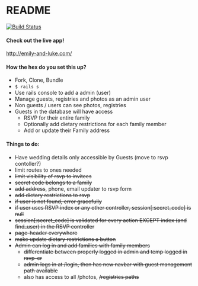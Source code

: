 # README

[![Build Status](https://travis-ci.org/craftninja/emily-and-luke.svg)](https://travis-ci.org/craftninja/emily-and-luke)

#### Check out the live app!

http://emily-and-luke.com/

#### How the hex do you set this up?

* Fork, Clone, Bundle
* `$ rails s`
* Use rails console to add a admin (user)
* Manage guests, registries and photos as an admin user
* Non guests / users can see photos, registries
* Guests in the database will have access
  * RSVP for their entire family
  * Optionally add dietary restrictions for each family member
  * Add or update their Family address


#### Things to do:

* Have wedding details only accessible by Guests (move to rsvp contoller?)
* limit routes to ones needed
* ~~limit visibility of rsvp to invitees~~
* ~~secret code belongs to a family~~
* ~~add address~~, phone, email updater to rsvp form
* ~~add dietary restrictions to rsvp~~
* ~~if user is not found, error gracefully~~
* ~~if user uses RSVP index or any other controller, session[:secret_code] is null~~
* ~~session[:secret_code] is validated for every action EXCEPT index (and find_user) in the RSVP controller~~
* ~~page-header everywhere~~
* ~~make update dietary restrictions a button~~
* ~~Admin can log in and add families with family members~~
  * ~~differentiate between properly logged in admin and temp logged in rsvp-er~~
  * ~~admin logs in at /login, then has new navbar with guest management path available~~
  * also has access to all /photos, ~~/registries paths~~
